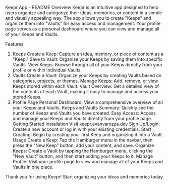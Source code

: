 
Keepr App - README
Overview
Keepr is an intuitive app designed to help users organize and categorize their ideas, memories, or content in a simple and visually appealing way. The app allows you to create "Keeps" and organize them into "Vaults" for easy access and management. Your profile page serves as a personal dashboard where you can view and manage all of your Keeps and Vaults.

Features
1. Keeps
Create a Keep: Capture an idea, memory, or piece of content as a "Keep."
Save to Vault: Organize your Keeps by saving them into specific Vaults.
View Keeps: Browse through all of your Keeps directly from your profile or within individual Vaults.
2. Vaults
Create a Vault: Organize your Keeps by creating Vaults based on categories, projects, or themes.
Manage Keeps: Add, remove, or view Keeps stored within each Vault.
Vault Overview: Get a detailed view of the contents of each Vault, making it easy to manage and access your stored Keeps.
3. Profile Page
Personal Dashboard: View a comprehensive overview of all your Keeps and Vaults.
Keeps and Vaults Summary: Quickly see the number of Keeps and Vaults you have created.
Easy Access: Access and manage your Keeps and Vaults directly from your profile page.
Getting Started
Installation
Visit keepr.evanvarozza.dev
Sign Up/Login: Create a new account or log in with your existing credentials.
Start Creating: Begin by creating your first Keep and organizing it into a Vault.
Usage
Create a Keep: Tap the Hamburger menu in the navbar, then press the "New Keep" button, add your content, and save.
Organize Keeps: Create a Vault by tapping the Hamburger menu, clicking the "New Vault" button, and then start adding your Keeps to it.
Manage Profile: Visit your profile page to view and manage all of your Keeps and Vaults in one place.


Thank you for using Keepr! Start organizing your ideas and memories today.






